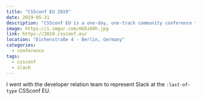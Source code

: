 ```yaml
---
title: "CSSconf EU 2019"
date: 2019-05-31
description: "CSSconf EU is a one-day, one-track community conference that unites world-class speakers, top-notch engineers & web designers, and many more with an affinity for CSS in Berlin, Germany."
image: https://i.imgur.com/mG5zU4h.jpg
link: https://2019.cssconf.eu/
location: "Eichenstraße 4 - Berlin, Germany"
categories:
  - conference
tags:
  - cssconf
  - slack
---
```


I went with the developer relation team to represent Slack at the `:last-of-type` CSSconf EU.
